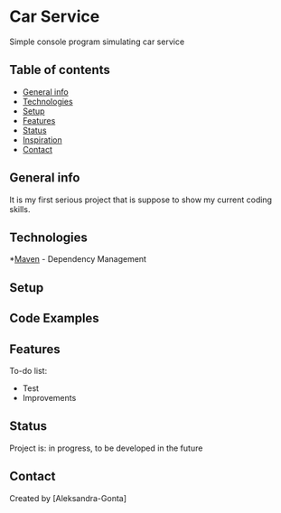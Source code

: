 # Car Service
Simple console program simulating car service

## Table of contents
* [General info](#general-info)
* [Technologies](#technologies)
* [Setup](#setup)
* [Features](#features)
* [Status](#status)
* [Inspiration](#inspiration)
* [Contact](#contact)

## General info
It is my first serious project that is suppose to show my current coding skills.


## Technologies
*[Maven](https://maven.apache.org/) - Dependency Management

## Setup

## Code Examples

## Features

To-do list:
* Test
* Improvements

## Status
Project is: in progress, to be developed in the future 


## Contact
Created by [Aleksandra-Gonta]
